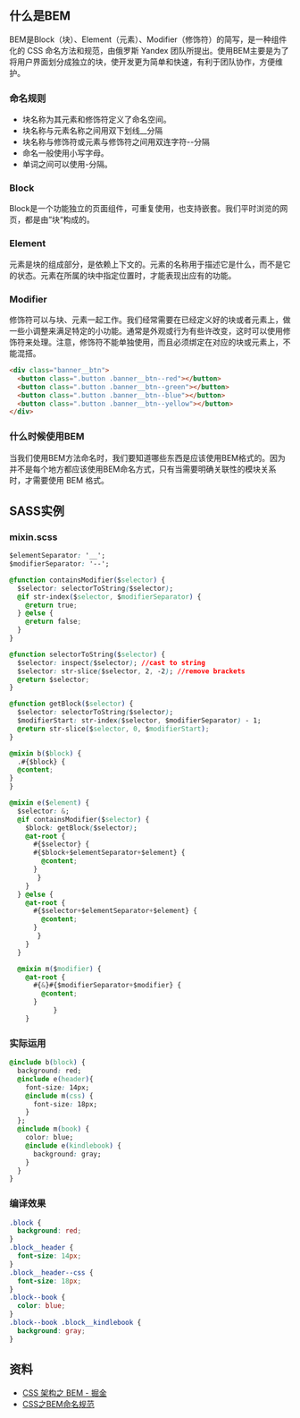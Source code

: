 ## 什么是BEM
BEM是Block（块）、Element（元素）、Modifier（修饰符）的简写，是一种组件化的 CSS 命名方法和规范，由俄罗斯 Yandex 团队所提出。使用BEM主要是为了将用户界面划分成独立的块，使开发更为简单和快速，有利于团队协作，方便维护。
### 命名规则

- 块名称为其元素和修饰符定义了命名空间。
- 块名称与元素名称之间用双下划线__分隔
- 块名称与修饰符或元素与修饰符之间用双连字符--分隔
- 命名一般使用小写字母。
- 单词之间可以使用-分隔。
### Block
Block是一个功能独立的页面组件，可重复使用，也支持嵌套。我们平时浏览的网页，都是由”块“构成的。
### Element
元素是块的组成部分，是依赖上下文的。元素的名称用于描述它是什么，而不是它的状态。元素在所属的块中指定位置时，才能表现出应有的功能。
### Modifier
修饰符可以与块、元素一起工作。我们经常需要在已经定义好的块或者元素上，做一些小调整来满足特定的小功能。通常是外观或行为有些许改变，这时可以使用修饰符来处理。注意，修饰符不能单独使用，而且必须绑定在对应的块或元素上，不能混搭。
```html
<div class="banner__btn">
  <button class=".button .banner__btn--red"></button>  
  <button class=".button .banner__btn--green"></button>
  <button class=".button .banner__btn--blue"></button>   
  <button class=".button .banner__btn--yellow"></button>       
</div>
```
### 什么时候使用BEM
当我们使用BEM方法命名时，我们要知道哪些东西是应该使用BEM格式的。因为并不是每个地方都应该使用BEM命名方式，只有当需要明确关联性的模块关系时，才需要使用 BEM 格式。
## SASS实例
### mixin.scss
```css
$elementSeparator: '__';
$modifierSeparator: '--';

@function containsModifier($selector) {
  $selector: selectorToString($selector);
  @if str-index($selector, $modifierSeparator) {
    @return true;
  } @else {
    @return false;
  }
}

@function selectorToString($selector) {
  $selector: inspect($selector); //cast to string
  $selector: str-slice($selector, 2, -2); //remove brackets
  @return $selector;
}

@function getBlock($selector) {
  $selector: selectorToString($selector);
  $modifierStart: str-index($selector, $modifierSeparator) - 1;
  @return str-slice($selector, 0, $modifierStart);
}

@mixin b($block) {
  .#{$block} {
  @content;
}
}

@mixin e($element) {
  $selector: &;
  @if containsModifier($selector) {
    $block: getBlock($selector);
    @at-root {
      #{$selector} {
      #{$block+$elementSeparator+$element} {
        @content;
      }
       }
    }
  } @else {
    @at-root {
      #{$selector+$elementSeparator+$element} {
        @content;
      }
       }
    }
  }

  @mixin m($modifier) {
    @at-root {
      #{&}#{$modifierSeparator+$modifier} {
        @content;
      }
           }
    }
```
### 实际运用
```css
@include b(block) {
  background: red;
  @include e(header){
    font-size: 14px;
    @include m(css) {
      font-size: 18px;
    }
  };
  @include m(book) {
    color: blue;
    @include e(kindlebook) {
      background: gray;
    }
  }
}
```
### 编译效果
```css
.block {
  background: red;
}
.block__header {
  font-size: 14px;
}
.block__header--css {
  font-size: 18px;
}
.block--book {
  color: blue;
}
.block--book .block__kindlebook {
  background: gray;
}
```

## 资料

- [CSS 架构之 BEM - 掘金](https://juejin.cn/post/7021461539236347940)
- [CSS之BEM命名规范](https://zhuanlan.zhihu.com/p/122214519)
